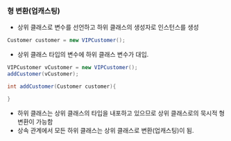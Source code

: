 
### 형 변환(업캐스팅)
- 상위 클래스로 변수를 선언하고 하위 클래스의 생성자로 인스턴스를 생성
```java
Customer customer = new VIPCustomer();
```
- 상위 클래스 타입의 변수에 하위 클래스 변수가 대입.
```java
VIPCustomer vCustomer = new VIPCustomer();
addCustomer(vCustomer);

int addCustomer(Customer customer){

}
```
- 하위 클래스는 상위 클래스의 타입을 내포하고 있으므로 상위 클래스로의 묵시적 형 변환이 가능함
- 상속 관계에서 모든 하위 클래스는 상위 클래스로 변환(업캐스팅)이 됨.
